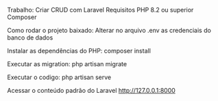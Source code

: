 Trabalho: Criar CRUD com Laravel
Requisitos
PHP 8.2 ou superior
Composer

Como rodar o projeto baixado:
Alterar no arquivo .env as credenciais do banco de dados

Instalar as dependências do PHP:
composer install

Executar as migration:
php artisan migrate

Executar o codigo:
php artisan serve

Acessar o conteúdo padrão do Laravel
http://127.0.0.1:8000
